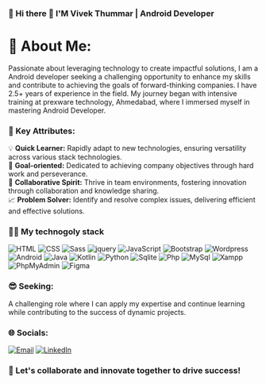 ### 🚀 Hi there 👋 I'M Vivek Thummar | Android Developer

# 💫 About Me:
Passionate about leveraging technology to create impactful solutions, I am a Android developer seeking a challenging opportunity to enhance my skills and contribute to achieving the goals of forward-thinking companies. 
I have 2.5+ years of experience in the field. My journey began with intensive training at prexware technology, Ahmedabad, where I immersed myself in  mastering Android Developer.

### :pushpin: Key Attributes:
💡 **Quick Learner:** Rapidly adapt to new technologies, ensuring versatility across various stack technologies.</br>
🎯 **Goal-oriented:** Dedicated to achieving company objectives through hard work and perseverance.</br>
🤝 **Collaborative Spirit:** Thrive in team environments, fostering innovation through collaboration and knowledge sharing.</br>
📈 **Problem Solver:** Identify and resolve complex issues, delivering efficient and effective solutions.</br>

### :man_technologist: My technogoly stack
        

![HTML](https://img.shields.io/badge/-HTML-090909?style=for-the-badge&logo=html5)
![CSS](https://img.shields.io/badge/-Css-090909?style=for-the-badge&logo=css3&logoColor=0774db)
![Sass](https://img.shields.io/badge/-Scss-090909?style=for-the-badge&logo=sass&logoColor=CC6699)
![jquery](https://img.shields.io/badge/jquery-090909?style=for-the-badge&logo=jquery)
![JavaScript](https://img.shields.io/badge/-JavaScript-090909?style=for-the-badge&logo=javascript&logoColor=dbc607)
![Bootstrap](https://img.shields.io/badge/bootstrap-090909?style=for-the-badge&logo=bootstrap&logoColor=white)
![Wordpress](https://img.shields.io/badge/wordpress-090909?style=for-the-badge&logo=wordpress&logoColor=white)
![Android](https://img.shields.io/badge/Android-090909?style=for-the-badge&logo=android)
![Java](https://img.shields.io/badge/Java-090909?style=for-the-badge&logo=Java&logoColor=white)
![Kotlin](https://img.shields.io/badge/kotlin-090909?style=for-the-badge&logo=kotlin&logoColor=white)
![Python](https://img.shields.io/badge/python-090909?style=for-the-badge&logo=python&logoColor=white)
![Sqlite](https://img.shields.io/badge/sqlite-090909?style=for-the-badge&logo=sqlite&logoColor=white)
![Php](https://img.shields.io/badge/php-090909?style=for-the-badge&logo=php)
![MySql](https://img.shields.io/badge/mysql-090909?style=for-the-badge&logo=mysql&logoColor=white)
![Xampp](https://img.shields.io/badge/xampp-090909?style=for-the-badge&logo=xampp&logoColor=white)
![PhpMyAdmin](https://img.shields.io/badge/phpmyadmin-090909?style=for-the-badge&logo=phpmyadmin&logoColor=white)
![Figma](https://img.shields.io/badge/figma-090909?style=for-the-badge&logo=figma&logoColor=white)


### :sunglasses: Seeking: 
A challenging role where I can apply my expertise and continue learning while contributing to the success of dynamic projects.

### 🌐 Socials:
[![Email](https://img.shields.io/badge/Gmail-090909?style=for-the-badge&logo=gmail&logoColor=0774db)](mailto:vivekthummar90@gmail.com)
[![LinkedIn](https://img.shields.io/badge/LinkedIn-090909?style=for-the-badge&logo=linkedIn&logoColor=0EA5E9)](linkedin.com/in/vivek-thummar-a2a956269/)


### :handshake: Let's collaborate and innovate together to drive success!



<!-- 📧 Email: vivekthummar90@gmail.com

🔗 LinkedIn: linkedin.com/in/vivek-thummar-a2a956269
                




<!--
**thummarvivek** is a ✨ _special_ ✨ repository because its `README.md` (this file) appears on your GitHub profile.

Here are some ideas to get you started:

- 🔭 I’m currently working on ...
- 🌱 I’m currently learning ...
- 👯 I’m looking to collaborate on ...
- 🤔 I’m looking for help with ...
- 💬 Ask me about ...
- 📫 How to reach me: ...
- 😄 Pronouns: ...
- ⚡ Fun fact: ...
-->
